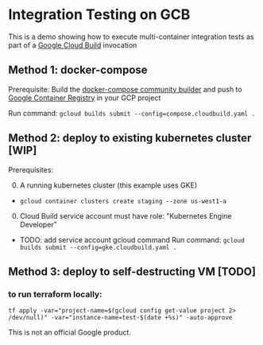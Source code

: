 # Integration Testing on GCB
This is a demo showing how to execute multi-container integration tests as part of a [Google Cloud Build](https://cloud.google.com/cloud-build/) invocation

## Method 1: docker-compose
Prerequisite:
Build the [docker-compose community builder](https://github.com/GoogleCloudPlatform/cloud-builders-community/tree/master/docker-compose) and push to [Google Container Registry](https://cloud.google.com/container-registry/) in your GCP project

Run command:
`gcloud builds submit --config=compose.cloudbuild.yaml .`

## Method 2: deploy to existing kubernetes cluster [WIP]
Prerequisites:

0. A running kubernetes cluster (this example uses GKE)
- `gcloud container clusters create staging --zone us-west1-a` 
0. Cloud Build service account must have role: "Kubernetes Engine Developer"
- TODO: add service account gcloud command
Run command:
`gcloud builds submit --config=gke.cloudbuild.yaml .`

## Method 3: deploy to self-destructing VM [TODO]

### to run terraform locally:
```
tf apply -var="project-name=$(gcloud config get-value project 2> /dev/null)" -var="instance-name=test-$(date +%s)" -auto-approve
```





This is not an official Google product.
